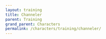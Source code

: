 ```yaml
---
layout: training
title: Channeler
parent: Training
grand_parent: Characters
permalink: /characters/training/channeler/
---
```


